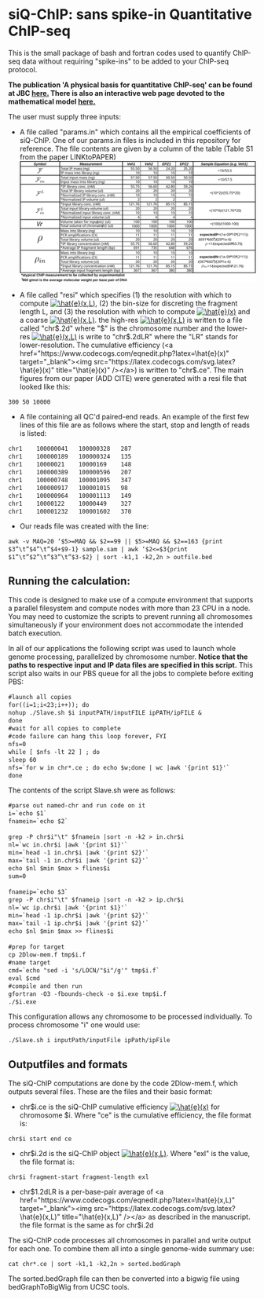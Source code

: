 # siQ-ChIP: sans spike-in Quantitative ChIP-seq
This is the small package of bash and fortran codes used to quantify ChIP-seq data without requiring "spike-ins" to be added to your ChIP-seq protocol.

**The publication 'A physical basis for quantitative ChIP-seq' can be found at JBC [here.](https://www.jbc.org/content/early/2020/09/29/jbc.RA120.015353) There is also an interactive web page devoted to the mathematical model [here.](http://proteinknowledge.com/siqD3/)**

The user must supply three inputs:

- A file called "params.in" which contains all the empirical coefficients of siQ-ChIP. One of our params.in files is included in this repository for reference. The file contents are given by a column of the table (Table S1 from the paper LINKtoPAPER) <img src="./paramstable.svg"/>

- A file called "resi" which specifies (1) the resolution with which to compute <a href="https://www.codecogs.com/eqnedit.php?latex=\hat{e}(x,L)" target="_blank"><img src="https://latex.codecogs.com/svg.latex?\hat{e}(x,L)" title="\hat{e}(x,L)" /></a>, (2) the bin-size for discreting the fragment length L, and (3) the resolution with which to compute <a href="https://www.codecogs.com/eqnedit.php?latex=\hat{e}(x)" target="_blank"><img src="https://latex.codecogs.com/svg.latex?\hat{e}(x)" title="\hat{e}(x)" /></a> and a coarse <a href="https://www.codecogs.com/eqnedit.php?latex=\hat{e}(x,L)" target="_blank"><img src="https://latex.codecogs.com/svg.latex?\hat{e}(x,L)" title="\hat{e}(x,L)" /></a>. the high-res <a href="https://www.codecogs.com/eqnedit.php?latex=\hat{e}(x,L)" target="_blank"><img src="https://latex.codecogs.com/svg.latex?\hat{e}(x,L)" title="\hat{e}(x,L)" /></a> is written to a file called "chr$.2d" where "$" is the chromosome number and the lower-res <a href="https://www.codecogs.com/eqnedit.php?latex=\hat{e}(x,L)" target="_blank"><img src="https://latex.codecogs.com/svg.latex?\hat{e}(x,L)" title="\hat{e}(x,L)" /></a> is write to "chr$.2dLR" where the "LR" stands for lower-resolution. The cumulative efficiency (<a href="https://www.codecogs.com/eqnedit.php?latex=\hat{e}(x)" target="_blank"><img src="https://latex.codecogs.com/svg.latex?\hat{e}(x)" title="\hat{e}(x)" /></a>) is written to "chr$.ce". The main figures from our paper (ADD CITE) were generated with a resi file that looked like this:

~~~~
300 50 10000
~~~~

- A file containing all QC'd paired-end reads. An example of the first few lines of this file are as follows where the start, stop and length of reads is listed:

~~~~
chr1	100000041	100000328	287
chr1	100000189	100000324	135
chr1	10000021	10000169	148
chr1	100000389	100000596	207
chr1	100000748	100001095	347
chr1	100000917	100001015	98
chr1	100000964	100001113	149
chr1	10000122	10000449	327
chr1	100001232	100001602	370
~~~~

- Our reads file was created with the line:
~~~~
awk -v MAQ=20 ‘$5>=MAQ && $2==99 || $5>=MAQ && $2==163 {print $3”\t”$4”\t”$4+$9-1} sample.sam | awk ‘$2<=$3{print $1”\t”$2”\t”$3”\t”$3-$2} | sort -k1,1 -k2,2n > outfile.bed
~~~~

## Running the calculation:

This code is designed to make use of a compute environment that supports a parallel filesystem and compute nodes with more than 23 CPU in a node. You may need to customize the scripts to prevent running all chromosomes simultaneously if your environment does not accommodate the intended batch execution.

In all of our applications the following script was used to launch whole genome processing, parallelized by chromosome number. **Notice that the paths to respective input and IP data files are specified in this script.** This script also waits in our PBS queue for all the jobs to complete before exiting PBS:

~~~~
#launch all copies
for((i=1;i<23;i++)); do
nohup ./Slave.sh $i inputPATH/inputFILE ipPATH/ipFILE &
done
#wait for all copies to complete
#code failure can hang this loop forever, FYI
nfs=0
while [ $nfs -lt 22 ] ; do
sleep 60
nfs=`for w in chr*.ce ; do echo $w;done | wc |awk '{print $1}'`
done
~~~~

The contents of the script Slave.sh were as follows:

~~~~
#parse out named-chr and run code on it
i=`echo $1`
fnamein=`echo $2`

grep -P chr$i"\t" $fnamein |sort -n -k2 > in.chr$i 
nl=`wc in.chr$i |awk '{print $1}'`
min=`head -1 in.chr$i |awk '{print $2}'`
max=`tail -1 in.chr$i |awk '{print $2}'`
echo $nl $min $max > flines$i
sum=0

fnameip=`echo $3`
grep -P chr$i"\t" $fnameip |sort -n -k2 > ip.chr$i 
nl=`wc ip.chr$i |awk '{print $1}'`
min=`head -1 ip.chr$i |awk '{print $2}'`
max=`tail -1 ip.chr$i |awk '{print $2}'`
echo $nl $min $max >> flines$i

#prep for target
cp 2Dlow-mem.f tmp$i.f
#name target
cmd=`echo "sed -i 's/LOCN/"$i"/g'" tmp$i.f`
eval $cmd
#compile and then run
gfortran -O3 -fbounds-check -o $i.exe tmp$i.f
./$i.exe

~~~~

This configuration allows any chromosome to be processed individually. To process chromosome "i" one would use:
~~~~
./Slave.sh i inputPath/inputFile ipPath/ipFile
~~~~

## Outputfiles and formats
The siQ-ChIP computations are done by the code 2Dlow-mem.f, which outputs several files. These are the files and their basic format:

- chr$i.ce is the siQ-ChIP cumulative efficiency <a href="https://www.codecogs.com/eqnedit.php?latex=\hat{e}(x)" target="_blank"><img src="https://latex.codecogs.com/svg.latex?\hat{e}(x)" title="\hat{e}(x)" /></a> for chromosome $i. Where "ce" is the cumulative efficiency, the file format is:
~~~~
chr$i start end ce
~~~~

- chr$i.2d is the siQ-ChIP object <a href="https://www.codecogs.com/eqnedit.php?latex=\hat{e}(x,L)" target="_blank"><img src="https://latex.codecogs.com/svg.latex?\hat{e}(x,L)" title="\hat{e}(x,L)" /></a>. Where "exl" is the value, the file format is:
~~~~
chr$i fragment-start fragment-length exl
~~~~

- chr$1.2dLR is a per-base-pair average of <a href="https://www.codecogs.com/eqnedit.php?latex=\hat{e}(x,L)" target="_blank"><img src="https://latex.codecogs.com/svg.latex?\hat{e}(x,L)" title="\hat{e}(x,L)" /></a> as described in the manuscript. the file format is the same as for chr$i.2d

The siQ-ChIP code processes all chromosomes in parallel and write output for each one. To combine them all into a single genome-wide summary use:
~~~~
cat chr*.ce | sort -k1,1 -k2,2n > sorted.bedGraph
~~~~

The sorted.bedGraph file can then be converted into a bigwig file using bedGraphToBigWig from UCSC tools.
